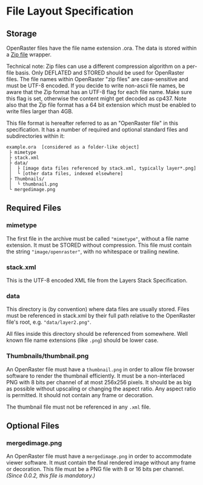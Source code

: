 # File Layout Specification

## Storage

OpenRaster files have the file name extension .ora. The data is stored within
a [Zip file](http://www.pkware.com/documents/casestudies/APPNOTE.TXT) wrapper.

Technical note: Zip files can use a different compression algorithm on a
per-file basis. Only DEFLATED and STORED should be used for OpenRaster files.
The file names within OpenRaster "zip files" are case-sensitive and must be
UTF-8 encoded. If you decide to write non-ascii file names, be aware that the
Zip format has an UTF-8 flag for each file name. Make sure this flag is set,
otherwise the content might get decoded as cp437. Note also that the Zip file
format has a 64 bit extension which must be enabled to write files larger than
4GB.

This file format is hereafter referred to as an "OpenRaster file" in this
specification. It has a number of required and optional standard files and
subdirectories within it:

	example.ora  [considered as a folder-like object]
	 ├ mimetype
	 ├ stack.xml
	 ├ data/
	 │  ├ [image data files referenced by stack.xml, typically layer*.png]
	 │  └ [other data files, indexed elsewhere]
	 ├ Thumbnails/
	 │  └ thumbnail.png
	 └ mergedimage.png

## Required Files

### mimetype

The first file in the archive must be called `"mimetype"`, without a file name
extension. It must be STORED without compression. This file must contain the
string `"image/openraster"`, with no whitespace or trailing newline.

### stack.xml

This is the UTF-8 encoded XML file from the Layers Stack Specification.

### data

This directory is (by convention) where data files are usually stored. Files
must be referenced in stack.xml by their full path relative to the OpenRaster
file's root, e.g. `"data/layer2.png"`.

All files inside this directory should be referenced from somewhere. Well known
file name extensions (like `.png`) should be lower case. 

### Thumbnails/thumbnail.png

An OpenRaster file must have a `thumbnail.png` in order to allow file browser
software to render the thumbnail efficiently. It must be a non-interlaced PNG
with 8 bits per channel of at most 256x256 pixels. It should be as big as
possible without upscaling or changing the aspect ratio. Any aspect ratio is
permitted. It should not contain any frame or decoration.

The thumbnail file must not be referenced in any `.xml` file. 

## Optional Files

### mergedimage.png

An OpenRaster file must have a `mergedimage.png` in order to accommodate viewer
software. It must contain the final rendered image without any frame or
decoration. This file must be a PNG file with 8 or 16 bits per channel. *(Since
0.0.2, this file is mandatory.)*